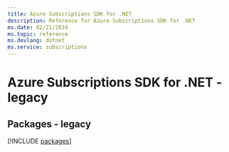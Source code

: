 ```yaml
---
title: Azure Subscriptions SDK for .NET
description: Reference for Azure Subscriptions SDK for .NET
ms.date: 02/21/2024
ms.topic: reference
ms.devlang: dotnet
ms.service: subscriptions
---
```

# Azure Subscriptions SDK for .NET - legacy
## Packages - legacy
[!INCLUDE [packages](subscriptions-index.md)]